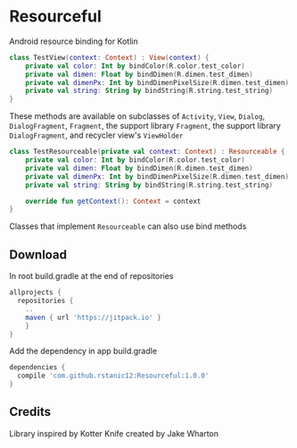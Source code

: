Resourceful
===========

Android resource binding for Kotlin

```kotlin
class TestView(context: Context) : View(context) {
    private val color: Int by bindColor(R.color.test_color)
    private val dimen: Float by bindDimen(R.dimen.test_dimen)
    private val dimenPx: Int by bindDimenPixelSize(R.dimen.test_dimen)
    private val string: String by bindString(R.string.test_string)
}
```

These methods are available on subclasses of `Activity`, `View`, `Dialog`, `DialogFragment`, `Fragment`, the support library `Fragment`, the support library `DialogFragment`, and recycler view's `ViewHolder`

```kotlin
class TestResourceable(private val context: Context) : Resourceable {
    private val color: Int by bindColor(R.color.test_color)
    private val dimen: Float by bindDimen(R.dimen.test_dimen)
    private val dimenPx: Int by bindDimenPixelSize(R.dimen.test_dimen)
    private val string: String by bindString(R.string.test_string)

    override fun getContext(): Context = context
}
```

Classes that implement `Resourceable` can also use bind methods

Download
--------

In root build.gradle at the end of repositories
```gradle
allprojects {
  repositories {
    ..
    maven { url 'https://jitpack.io' }
    }
}
```
Add the dependency in app build.gradle
```gradle
dependencies {
  compile 'com.github.rstanic12:Resourceful:1.0.0'
}
```

Credits
-------
Library inspired by Kotter Knife created by Jake Wharton

